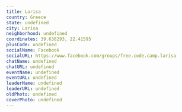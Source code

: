 ```yaml
---
title: Larisa
country: Greece
state: undefined
city: Larisa
neighborhood: undefined
coordinates: 39.638293, 22.41595
plusCode: undefined
socialName: Facebook
socialURL: https://www.facebook.com/groups/free.code.camp.larisa
chatName: undefined
chatURL: undefined
eventName: undefined
eventURL: undefined
leaderName: undefined
leaderURL: undefined
oldPhoto: undefined
coverPhoto: undefined
---
```

